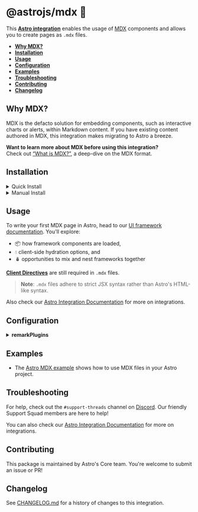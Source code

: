 # @astrojs/mdx 📝

This **[Astro integration][astro-integration]** enables the usage of [MDX](https://mdxjs.com/) components and allows you to create pages as `.mdx` files.

- <strong>[Why MDX?](#why-mdx)</strong>
- <strong>[Installation](#installation)</strong>
- <strong>[Usage](#usage)</strong>
- <strong>[Configuration](#configuration)</strong>
- <strong>[Examples](#examples)</strong>
- <strong>[Troubleshooting](#troubleshooting)</strong>
- <strong>[Contributing](#contributing)</strong>
- <strong>[Changelog](#changelog)</strong>

## Why MDX?

MDX is the defacto solution for embedding components, such as interactive charts or alerts, within Markdown content. If you have existing content authored in MDX, this integration makes migrating to Astro a breeze.

**Want to learn more about MDX before using this integration?**  
Check out [“What is MDX?”](https://mdxjs.com/docs/what-is-mdx/), a deep-dive on the MDX format.

## Installation

<details>
  <summary>Quick Install</summary>

The `astro add` command-line tool automates the installation for you. Run one of the following commands in a new terminal window. (If you aren't sure which package manager you're using, run the first command.) Then, follow the prompts, and type "y" in the terminal (meaning "yes") for each one.

  ```sh
  # Using NPM
  npx astro add mdx
  # Using Yarn
  yarn astro add mdx
  # Using PNPM
  pnpx astro add mdx
  ```

Then, restart the dev server by typing `CTRL-C` and then `npm run astro dev` in the terminal window that was running Astro.

Because this command is new, it might not properly set things up. If that happens, [feel free to log an issue on our GitHub](https://github.com/withastro/astro/issues) and try the manual installation steps below.
</details>

<details>
  <summary>Manual Install</summary>

First, install the `@astrojs/mdx` package using your package manager. If you're using npm or aren't sure, run this in the terminal:

  ```sh
  npm install @astrojs/mdx
  ```

Then, apply this integration to your `astro.config.*` file using the `integrations` property:

__`astro.config.mjs`__

```js
import { defineConfig } from 'astro/config';
import mdx from '@astrojs/mdx';

export default defineConfig({
  // ...
  integrations: [mdx()],
});
```

Finally, restart the dev server.
</details>

## Usage

To write your first MDX page in Astro, head to our [UI framework documentation][astro-ui-frameworks]. You'll explore:
- 📦 how framework components are loaded,
- 💧 client-side hydration options, and
- 🪆 opportunities to mix and nest frameworks together

[**Client Directives**](https://docs.astro.build/en/reference/directives-reference/#client-directives) are still required in `.mdx` files.

> **Note**: `.mdx` files adhere to strict JSX syntax rather than Astro's HTML-like syntax.

Also check our [Astro Integration Documentation][astro-integration] for more on integrations.

## Configuration

<details>
  <summary><strong>remarkPlugins</strong></summary>

**Default plugins:** [remark-gfm](https://github.com/remarkjs/remark-gfm), [remark-smartypants](https://github.com/silvenon/remark-smartypants)

[Remark plugins](https://github.com/remarkjs/remark/blob/main/doc/plugins.md) allow you to extend your markdown with new capabilities. This includes [auto-generating a table of contents](https://github.com/remarkjs/remark-toc), [applying accessible emoji labels](https://github.com/florianeckerstorfer/remark-a11y-emoji), and more. We encourage you to browse [awesome-remark](https://github.com/remarkjs/awesome-remark) for a full curated list!

We apply [GitHub-flavored markdown](https://github.com/remarkjs/remark-gfm) and [Smartypants](https://github.com/silvenon/remark-smartypants) by default. This brings some niceties like auto-generating clickable links from text (ex. `https://example.com`) and formatting quotes for readability. When applying your own plugins, you can choose to preserve or remove these defaults.

To apply plugins _while preserving_ Astro's default plugins, use a nested `extends` object like so:

```js
// astro.config.mjs
import remarkToc from 'remark-toc';

export default {
  integrations: [mdx({
    // apply remark-toc alongside GitHub-flavored markdown and Smartypants
    remarkPlugins: { extends: [remarkToc] },
  })],
}
```

To apply plugins _without_ Astro's defaults, you can apply a plain array:

```js
// astro.config.mjs
import remarkToc from 'remark-toc';

export default {
  integrations: [mdx({
    // apply remark-toc alone, removing other defaults
    remarkPlugins: [remarkToc],
  })],
}
```

</details>

## Examples

- The [Astro MDX example](https://github.com/withastro/astro/tree/latest/examples/with-mdx) shows how to use MDX files in your Astro project.

## Troubleshooting

For help, check out the `#support-threads` channel on [Discord](https://astro.build/chat). Our friendly Support Squad members are here to help!

You can also check our [Astro Integration Documentation][astro-integration] for more on integrations.

## Contributing

This package is maintained by Astro's Core team. You're welcome to submit an issue or PR!

## Changelog

See [CHANGELOG.md](CHANGELOG.md) for a history of changes to this integration.

[astro-integration]: https://docs.astro.build/en/guides/integrations-guide/
[astro-ui-frameworks]: https://docs.astro.build/en/core-concepts/framework-components/#using-framework-components
